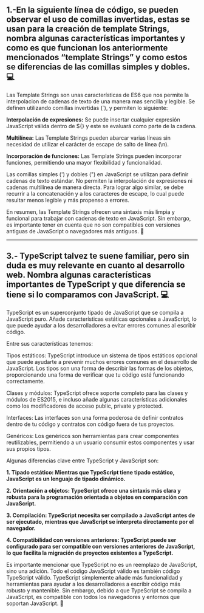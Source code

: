 ## 1.-En la siguiente línea de código, se pueden observar el uso de comillas invertidas, estas se usan para la creación de template Strings, nombra algunas características importantes y como es que funcionan los anteriormente mencionados “template Strings” y como estos se diferencias de las comillas simples y dobles. :computer:

Las Template Strings son unas características de ES6 que nos permite la interpolacion de cadenas de texto de una manera mas sencilla y legible.  Se definen utilizando comillas invertidas (`), y permiten lo siguiente: 



**Interpolación de expresiones:** Se puede insertar cualquier expresión JavaScript válida dentro de ${} y este se evaluará como parte de la cadena.

**Multilínea:** Las Template Strings pueden abarcar varias líneas sin necesidad de utilizar el carácter de escape de salto de línea (\n).

**Incorporación de funciones:** Las Template Strings pueden incorporar funciones, permitiendo una mayor flexibilidad y funcionalidad.

Las comillas simples (') y dobles (") en JavaScript se utilizan para definir cadenas de texto estándar. No permiten la interpolación de expresiones ni cadenas multilínea de manera directa. Para lograr algo similar, se debe recurrir a la concatenación y a los caracteres de escape, lo cual puede resultar menos legible y más propenso a errores.

En resumen, las Template Strings ofrecen una sintaxis más limpia y funcional para trabajar con cadenas de texto en JavaScript. Sin embargo, es importante tener en cuenta que no son compatibles con versiones antiguas de JavaScript o navegadores más antiguos. :space_invader:

---

## 3.- TypeScript talvez te suene familiar, pero sin duda es muy relevante en cuanto al desarrollo web. Nombra algunas características importantes de TypeScript y que diferencia se tiene si lo comparamos con JavaScript. :computer:

TypeScript es un superconjunto tipado de JavaScript que se compila a JavaScript puro. Añade características estáticas opcionales a JavaScript, lo que puede ayudar a los desarrolladores a evitar errores comunes al escribir código. 

Entre sus características tenemos:

Tipos estáticos: TypeScript introduce un sistema de tipos estáticos opcional que puede ayudarte a prevenir muchos errores comunes en el desarrollo de JavaScript. Los tipos son una forma de describir las formas de los objetos, proporcionando una forma de verificar que tu código esté funcionando correctamente.

Clases y módulos: TypeScript ofrece soporte completo para las clases y módulos de ES2015, e incluso añade algunas características adicionales como los modificadores de acceso public, private y protected.

Interfaces: Las interfaces son una forma poderosa de definir contratos dentro de tu código y contratos con código fuera de tus proyectos.

Genéricos: Los genéricos son herramientas para crear componentes reutilizables, permitiendo a un usuario consumir estos componentes y usar sus propios tipos.

Algunas diferencias clave entre TypeScript y JavaScript son:

**1. Tipado estático: Mientras que TypeScript tiene tipado estático, JavaScript es un lenguaje de tipado dinámico.**

**2. Orientación a objetos: TypeScript ofrece una sintaxis más clara y robusta para la programación orientada a objetos en comparación con JavaScript.**

**3. Compilación: TypeScript necesita ser compilado a JavaScript antes de ser ejecutado, mientras que JavaScript se interpreta directamente por el navegador.**

**4. Compatibilidad con versiones anteriores: TypeScript puede ser configurado para ser compatible con versiones anteriores de JavaScript, lo que facilita la migración de proyectos existentes a TypeScript.**

Es importante mencionar que TypeScript no es un reemplazo de JavaScript, sino una adición. Todo el código JavaScript válido es también código TypeScript válido. TypeScript simplemente añade más funcionalidad y herramientas para ayudar a los desarrolladores a escribir código más robusto y mantenible. Sin embargo, debido a que TypeScript se compila a JavaScript, es compatible con todos los navegadores y entornos que soportan JavaScript. :space_invader: